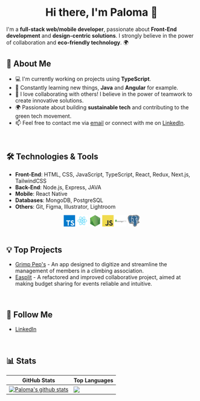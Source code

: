 # <div align="center">Hi there, I'm Paloma 👋</div>

I'm a **full-stack web/mobile developer**, passionate about **Front-End development** and **design-centric solutions**. I strongly believe in the power of collaboration and **eco-friendly technology**. 🌍


## 🚀 About Me
- 💻 I'm currently working on projects using **TypeScript**.
- 🌱 Constantly learning new things, **Java** and **Angular** for example.
- 🤝 I love collaborating with others! I believe in the power of teamwork to create innovative solutions.
- 🌍 Passionate about building **sustainable tech** and contributing to the green tech movement.
- 📫 Feel free to contact me via [email](mailto:paloma.aubeau@gmail.com) or connect with me on [LinkedIn](https://www.linkedin.com/in/paloma-aubeau).

<br>

## 🛠️ Technologies & Tools
- **Front-End**: HTML, CSS, JavaScript, TypeScript, React, Redux, Next.js, TailwindCSS
- **Back-End**: Node.js, Express, JAVA
- **Mobile**: React Native
- **Databases**: MongoDB, PostgreSQL
- **Others**: Git, Figma, Illustrator, Lightroom

<div align="center">
  <code><img height="30" alt="typescript" src="https://raw.githubusercontent.com/github/explore/80688e429a7d4ef2fca1e82350fe8e3517d3494d/topics/typescript/typescript.png"></code>
  <code><img height="30" alt="react" src="https://raw.githubusercontent.com/github/explore/80688e429a7d4ef2fca1e82350fe8e3517d3494d/topics/react/react.png"></code>
  <code><img height="30" alt="nodejs" src="https://raw.githubusercontent.com/github/explore/80688e429a7d4ef2fca1e82350fe8e3517d3494d/topics/nodejs/nodejs.png"></code>
  <code><img height="30" alt="javascript" src="https://raw.githubusercontent.com/github/explore/80688e429a7d4ef2fca1e82350fe8e3517d3494d/topics/javascript/javascript.png"></code>
  <code><img height="30" alt="mongodb" src="https://raw.githubusercontent.com/github/explore/80688e429a7d4ef2fca1e82350fe8e3517d3494d/topics/mongodb/mongodb.png"></code>
  <code><img height="30" alt="postgresql" src="https://raw.githubusercontent.com/github/explore/80688e429a7d4ef2fca1e82350fe8e3517d3494d/topics/postgresql/postgresql.png"></code>
</div>

<br>

## 💡 Top Projects
- [Grimp Pep's](https://github.com/MarshMallowFR/jumpPepsBo) - An app designed to digitize and streamline the management of members in a climbing association.
- [Easplit](https://github.com/PalomaAubeau/EASPLIT-new) - A refactored and improved collaborative project, aimed at making budget sharing for events reliable and intuitive.

<br>

## 📢 Follow Me
- [LinkedIn](https://www.linkedin.com/in/paloma-aubeau)

<br>

## 📊 Stats

| GitHub Stats | Top Languages |
| ------------ | ------------- |
| <a href="https://github.com/PalomaAubeau"><img align="center" src="https://github-readme-stats.vercel.app/api?username=PalomaAubeau&show_icons=true&include_all_commits=true&theme=buefy&hide_border=true" alt="Paloma's github stats" /></a> | <a href="https://github.com/PalomaAubeau"><img align="center" src="https://github-readme-stats.vercel.app/api/top-langs/?username=PalomaAubeau&layout=compact&theme=buefy&hide_border=true" /></a> |
